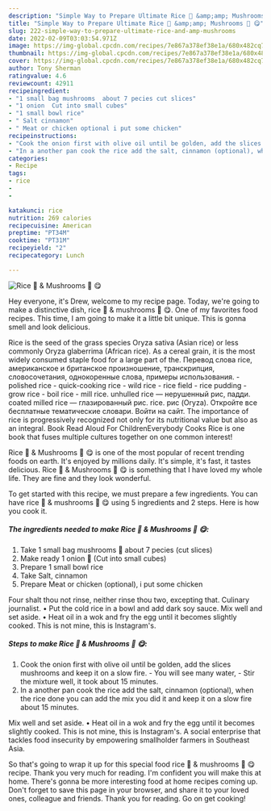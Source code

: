```yaml
---
description: "Simple Way to Prepare Ultimate Rice 🍚 &amp;amp; Mushrooms 🍄 😋"
title: "Simple Way to Prepare Ultimate Rice 🍚 &amp;amp; Mushrooms 🍄 😋"
slug: 222-simple-way-to-prepare-ultimate-rice-and-amp-mushrooms
date: 2022-02-09T03:03:54.971Z
image: https://img-global.cpcdn.com/recipes/7e867a378ef38e1a/680x482cq70/rice-mushrooms-recipe-main-photo.jpg
thumbnail: https://img-global.cpcdn.com/recipes/7e867a378ef38e1a/680x482cq70/rice-mushrooms-recipe-main-photo.jpg
cover: https://img-global.cpcdn.com/recipes/7e867a378ef38e1a/680x482cq70/rice-mushrooms-recipe-main-photo.jpg
author: Tony Sherman
ratingvalue: 4.6
reviewcount: 42911
recipeingredient:
- "1 small bag mushrooms  about 7 pecies cut slices"
- "1 onion  Cut into small cubes"
- "1 small bowl rice"
- " Salt cinnamon"
- " Meat or chicken optional i put some chicken"
recipeinstructions:
- "Cook the onion first with olive oil until be golden, add the slices mushrooms and keep it on a slow fire.  You will see many water, Stir the mixture well, it took about 15 minutes."
- "In a another pan cook the rice add the salt, cinnamon (optional), when the rice done you can add the mix you did it and keep it on a slow fire about 15 minutes."
categories:
- Recipe
tags:
- rice
- 
- 

katakunci: rice   
nutrition: 269 calories
recipecuisine: American
preptime: "PT34M"
cooktime: "PT31M"
recipeyield: "2"
recipecategory: Lunch

---
```



![Rice 🍚 &amp; Mushrooms 🍄 😋](https://img-global.cpcdn.com/recipes/7e867a378ef38e1a/680x482cq70/rice-mushrooms-recipe-main-photo.jpg)

Hey everyone, it's Drew, welcome to my recipe page. Today, we're going to make a distinctive dish, rice 🍚 &amp; mushrooms 🍄 😋. One of my favorites food recipes. This time, I am going to make it a little bit unique. This is gonna smell and look delicious.

Rice is the seed of the grass species Oryza sativa (Asian rice) or less commonly Oryza glaberrima (African rice). As a cereal grain, it is the most widely consumed staple food for a large part of the. Перевод слова rice, американское и британское произношение, транскрипция, словосочетания, однокоренные слова, примеры использования. - polished rice - quick-cooking rice - wild rice - rice field - rice pudding - grow rice - boil rice - mill rice. unhulled rice — нерушенный рис, падди. coated milled rice — глазированный рис. rice. рис (Oryza). Откройте все бесплатные тематические словари. Войти на сайт. The importance of rice is progressively recognized not only for its nutritional value but also as an integral. Book Read Aloud For ChildrenEverybody Cooks Rice is one book that fuses multiple cultures together on one common interest!

Rice 🍚 &amp; Mushrooms 🍄 😋 is one of the most popular of recent trending foods on earth. It's enjoyed by millions daily. It's simple, it's fast, it tastes delicious. Rice 🍚 &amp; Mushrooms 🍄 😋 is something that I have loved my whole life. They are fine and they look wonderful.


To get started with this recipe, we must prepare a few ingredients. You can have rice 🍚 &amp; mushrooms 🍄 😋 using 5 ingredients and 2 steps. Here is how you cook it.

<!--inarticleads1-->

##### The ingredients needed to make Rice 🍚 &amp; Mushrooms 🍄 😋:

1. Take 1 small bag mushrooms 🍄 about 7 pecies (cut slices)
1. Make ready 1 onion 🌰 (Cut into small cubes)
1. Prepare 1 small bowl rice
1. Take  Salt, cinnamon
1. Prepare  Meat or chicken (optional), i put some chicken


Four shalt thou not rinse, neither rinse thou two, excepting that. Culinary journalist. • Put the cold rice in a bowl and add dark soy sauce. Mix well and set aside. • Heat oil in a wok and fry the egg until it becomes slightly cooked. This is not mine, this is Instagram&#39;s. 

<!--inarticleads2-->

##### Steps to make Rice 🍚 &amp; Mushrooms 🍄 😋:

1. Cook the onion first with olive oil until be golden, add the slices mushrooms and keep it on a slow fire.  - You will see many water, - Stir the mixture well, it took about 15 minutes.
1. In a another pan cook the rice add the salt, cinnamon (optional), when the rice done you can add the mix you did it and keep it on a slow fire about 15 minutes.


Mix well and set aside. • Heat oil in a wok and fry the egg until it becomes slightly cooked. This is not mine, this is Instagram&#39;s. A social enterprise that tackles food insecurity by empowering smallholder farmers in Southeast Asia. 

So that's going to wrap it up for this special food rice 🍚 &amp; mushrooms 🍄 😋 recipe. Thank you very much for reading. I'm confident you will make this at home. There's gonna be more interesting food at home recipes coming up. Don't forget to save this page in your browser, and share it to your loved ones, colleague and friends. Thank you for reading. Go on get cooking!
